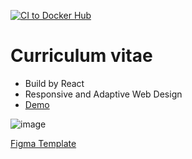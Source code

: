 [![CI to Docker Hub](https://github.com/motionrus/cv/actions/workflows/main.yml/badge.svg?branch=main)](https://github.com/motionrus/cv/actions/workflows/main.yml)
# Curriculum vitae

- Build by React
- Responsive and Adaptive Web Design
- [Demo](https://motions.site)

![image](https://user-images.githubusercontent.com/14940768/134124959-11f1e21c-1be0-48a5-aef7-2f0d1069c03d.png)



[Figma Template](https://www.figma.com/file/K3lEQOjJ5BqBkp8IcUa5d9/Untitled?node-id=0%3A1)
